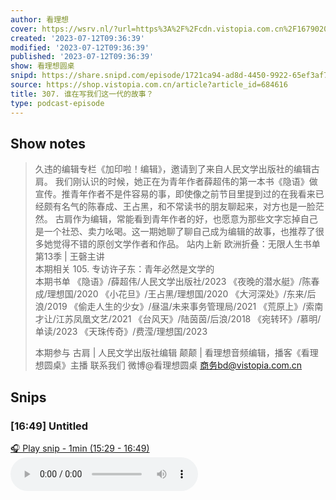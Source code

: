 ```yaml
---
author: 看理想
cover: https://wsrv.nl/?url=https%3A%2F%2Fcdn.vistopia.com.cn%2F1679020549051.jpg&w=200&h=200
created: '2023-07-12T09:36:39'
modified: '2023-07-12T09:36:39'
published: '2023-07-12T09:36:39'
show: 看理想圆桌
snipd: https://share.snipd.com/episode/1721ca94-ad8d-4450-9922-65ef3af7d44a
source: https://shop.vistopia.com.cn/article?article_id=684616
title: 307. 谁在写我们这一代的故事？
type: podcast-episode
---
```



## Show notes
> 久违的编辑专栏《加印啦！编辑》，邀请到了来自人民文学出版社的编辑古肩。 
> 我们刚认识的时候，她正在为青年作者薛超伟的第一本书《隐语》做宣传。推青年作者不是件容易的事，即使像之前节目里提到过的在我看来已经颇有名气的陈春成、王占黑，和不常读书的朋友聊起来，对方也是一脸茫然。 
> 古肩作为编辑，常能看到青年作者的好，也愿意为那些文字忘掉自己是一个社恐、卖力吆喝。这一期她聊了聊自己成为编辑的故事，也推荐了很多她觉得不错的原创文学作者和作品。 
> 站内上新 
> 欧洲折叠：无限人生书单第13季 | 王磬主讲  
> 本期相关 
> 105. 专访许子东：青年必然是文学的  
> 本期书单 
> 《隐语》/薛超伟/人民文学出版社/2023 
> 《夜晚的潜水艇》/陈春成/理想国/2020 
> 《小花旦》/王占黑/理想国/2020 
> 《大河深处》/东来/后浪/2019 
> 《偷走人生的少女》/昼温/未来事务管理局/2021 
> 《荒原上》/索南才让/江苏凤凰文艺/2021 
> 《台风天》/陆茵茵/后浪/2018 
> 《宛转环》/慕明/单读/2023 
> 《天珠传奇》/费滢/理想国/2023 
> 
> 本期参与 
> 古肩 | 人民文学出版社编辑 
> 颠颠 | 看理想音频编辑，播客《看理想圆桌》主播 
> 联系我们 
> 微博@看理想圆桌 
> 商务bd@vistopia.com.cn

## Snips
### [16:49] Untitled
[🎧 Play snip - 1min️ (15:29 - 16:49)](https://share.snipd.com/snip/eac5abbc-48e5-4700-af67-bd18a08f5ec3)
<audio controls> <source src="http://cdn5.vistopia.com.cn/47a6fbcf-4f80-4cde-ba24-7e821ece5798.mp3#t=15:29,16:49"> </audio>
